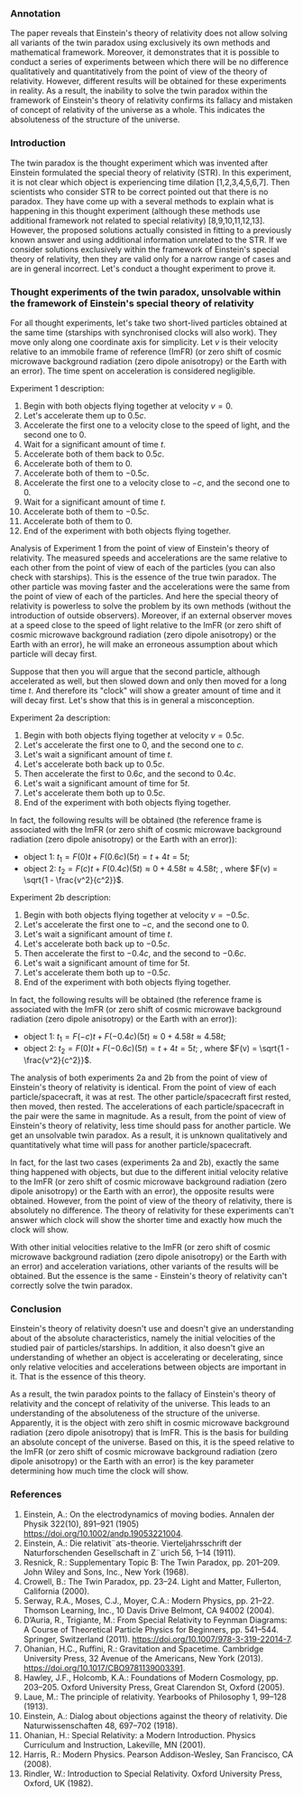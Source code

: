 
### Annotation

The paper reveals that Einstein's theory of relativity does not allow solving all variants of the twin paradox using exclusively its own methods and mathematical framework. Moreover, it demonstrates that it is possible to conduct a series of experiments between which there will be no difference qualitatively and quantitatively from the point of view of the theory of relativity. However, different results will be obtained for these experiments in reality.
As a result, the inability to solve the twin paradox within the framework of Einstein's theory of relativity confirms its fallacy and mistaken of concept of relativity of the universe as a whole. This indicates the absoluteness of the structure of the universe.
### Introduction

The twin paradox is the thought experiment which was invented after Einstein formulated the special theory of relativity (STR). In this experiment, it is not clear which object is experiencing time dilation [1,2,3,4,5,6,7]. Then scientists who consider STR to be correct pointed out that there is no paradox. They have come up with a several methods to explain what is happening in this thought experiment (although these methods use additional framework not related to special relativity) [8,9,10,11,12,13]. However, the proposed solutions actually consisted in fitting to a previously known answer and using additional information unrelated to the STR. If we consider solutions exclusively within the framework of Einstein's special theory of relativity, then they are valid only for a narrow range of cases and are in general incorrect. Let's conduct a thought experiment to prove it.

### Thought experiments of the twin paradox, unsolvable within the framework of Einstein's special theory of relativity

For all thought experiments, let's take two short-lived particles obtained at the same time (starships with synchronised clocks will also work). They move only along one coordinate axis for simplicity. Let $v$ is their velocity relative to an immobile frame of reference (ImFR) (or zero shift of cosmic microwave background radiation (zero dipole anisotropy) or the Earth with an error). The time spent on acceleration is considered negligible.

Experiment 1 description:

1. Begin with both objects flying together at velocity $v=0$. 
2. Let's accelerate them up to $0.5c$. 
3. Accelerate the first one to a velocity close to the speed of light, and the second one to 0. 
4. Wait for a significant amount of time $t$. 
5. Accelerate both of them back to $0.5c$. 
6. Accelerate both of them to 0. 
7. Accelerate both of them to $-0.5c$. 
8. Accelerate the first one to a velocity close to $-c$, and the second one to 0. 
9. Wait for a significant amount of time $t$. 
10. Accelerate both of them to $-0.5c$. 
11. Accelerate both of them to 0. 
12. End of the experiment with both objects flying together.

Analysis of Experiment 1 from the point of view of Einstein's theory of relativity.
The measured speeds and accelerations are the same relative to each other from the point of view of each of the particles (you can also check with starships). This is the essence of the true twin paradox. The other particle was moving faster and the accelerations were the same from the point of view of each of the particles. And here the special theory of relativity is powerless to solve the problem by its own methods (without the introduction of outside observers). Moreover, if an external observer moves at a speed close to the speed of light relative to the ImFR (or zero shift of cosmic microwave background radiation (zero dipole anisotropy) or the Earth with an error), he will make an erroneous assumption about which particle will decay first.

Suppose that then you will argue that the second particle, although accelerated as well, but then slowed down and only then moved for a long time $t$. And therefore its "clock" will show a greater amount of time and it will decay first. Let's show that this is in general a misconception.

Experiment 2a description:

1. Begin with both objects flying together at velocity $v=0.5c$. 
2. Let's accelerate the first one to 0, and the second one to $c$. 
3. Let's wait a significant amount of time $t$. 
4. Let's accelerate both back up to $0.5c$. 
5. Then accelerate the first to $0.6c$, and the second to $0.4c$. 
6. Let's wait a significant amount of time for $5t$. 
7. Let's accelerate them both up to $0.5c$. 
8. End of the experiment with both objects flying together.

In fact, the following results will be obtained (the reference frame is associated with the ImFR (or zero shift of cosmic microwave background radiation (zero dipole anisotropy) or the Earth with an error)): 

- object 1: $t_1=F(0)t+F(0.6c)(5t)=t+4t=5t$; 
- object 2: $t_2=F(c)t+F(0.4c)(5t)\approx0+4.58t\approx4.58t$; 
, where $F(v) = \sqrt{1 - \frac{v^2}{c^2}}$. 

Experiment 2b description:

1. Begin with both objects flying together at velocity $v=-0.5c$. 
2. Let's accelerate the first one to $-c$, and the second one to 0. 
3. Let's wait a significant amount of time $t$. 
4. Let's accelerate both back up to $-0.5c$. 
5. Then accelerate the first to $-0.4c$, and the second to $-0.6c$. 
6. Let's wait a significant amount of time for $5t$.  
7. Let's accelerate them both up to $-0.5c$. 
8. End of the experiment with both objects flying together. 

In fact, the following results will be obtained (the reference frame is associated with the ImFR (or zero shift of cosmic microwave background radiation (zero dipole anisotropy) or the Earth with an error)): 

- object 1: $t_1=F(-c)t+F(-0.4c)(5t)\approx0+4.58t\approx4.58t$; 
- object 2: $t_2=F(0)t+F(-0.6c)(5t)=t+4t=5t$; 
, where $F(v) = \sqrt{1 - \frac{v^2}{c^2}}$. 

The analysis of both experiments 2a and 2b from the point of view of Einstein's theory of relativity is identical.
From the point of view of each particle/spacecraft, it was at rest. The other particle/spacecraft first rested, then moved, then rested. The accelerations of each particle/spacecraft in the pair were the same in magnitude. As a result, from the point of view of Einstein's theory of relativity, less time should pass for another particle. We get an unsolvable twin paradox. As a result, it is unknown qualitatively and quantitatively what time will pass for another particle/spacecraft.

In fact, for the last two cases (experiments 2a and 2b), exactly the same thing happened with objects, but due to the different initial velocity relative to the ImFR (or zero shift of cosmic microwave background radiation (zero dipole anisotropy) or the Earth with an error), the opposite results were obtained. However, from the point of view of the theory of relativity, there is absolutely no difference. The theory of relativity for these experiments can't answer which clock will show the shorter time and exactly how much the clock will show.

With other initial velocities relative to the ImFR (or zero shift of cosmic microwave background radiation (zero dipole anisotropy) or the Earth with an error) and acceleration variations, other variants of the results will be obtained. But the essence is the same - Einstein's theory of relativity can't correctly solve the twin paradox.

### Conclusion

Einstein's theory of relativity doesn't use and doesn't give an understanding about of the absolute characteristics, namely the initial velocities of the studied pair of particles/starships. In addition, it also doesn't give an understanding of whether an object is accelerating or decelerating, since only relative velocities and accelerations between objects are important in it. That is the essence of this theory. 

As a result, the twin paradox points to the fallacy of Einstein's theory of relativity and the concept of relativity of the universe. This leads to an understanding of the absoluteness of the structure of the universe. Apparently, it is the object with zero shift in cosmic microwave background radiation (zero dipole anisotropy) that is ImFR. This is the basis for building an absolute concept of the universe. Based on this, it is the speed relative to the ImFR (or zero shift of cosmic microwave background radiation (zero dipole anisotropy) or the Earth with an error) is the key parameter determining how much time the clock will show.

### References

1. Einstein, A.: On the electrodynamics of moving bodies. Annalen der Physik 322(10), 891–921 (1905) https://doi.org/10.1002/andp.19053221004.
2. Einstein, A.: Die relativit¨ats-theorie. Vierteljahrsschrift der Naturforschenden Gesellschaft in Z¨urich 56, 1–14 (1911).
3. Resnick, R.: Supplementary Topic B: The Twin Paradox, pp. 201–209. John Wiley and Sons, Inc., New York (1968).
4. Crowell, B.: The Twin Paradox, pp. 23–24. Light and Matter, Fullerton, California (2000).
5. Serway, R.A., Moses, C.J., Moyer, C.A.: Modern Physics, pp. 21–22. Thomson Learning, Inc., 10 Davis Drive Belmont, CA 94002 (2004).
6. D’Auria, R., Trigiante, M.: From Special Relativity to Feynman Diagrams: A Course of Theoretical Particle Physics for Beginners, pp. 541–544. Springer, Switzerland (2011). https://doi.org/10.1007/978-3-319-22014-7.
7. Ohanian, H.C., Ruffini, R.: Gravitation and Spacetime. Cambridge University Press, 32 Avenue of the Americans, New York (2013). https://doi.org/10.1017/CBO9781139003391.
8. Hawley, J.F., Holcomb, K.A.: Foundations of Modern Cosmology, pp. 203–205. Oxford University Press, Great Clarendon St, Oxford (2005).
9. Laue, M.: The principle of relativity. Yearbooks of Philosophy 1, 99–128 (1913).
10. Einstein, A.: Dialog about objections against the theory of relativity. Die Naturwissenschaften 48, 697–702 (1918).
11. Ohanian, H.: Special Relativity: a Modern Introduction. Physics Curriculum and Instruction, Lakeville, MN (2001).
12. Harris, R.: Modern Physics. Pearson Addison-Wesley, San Francisco, CA (2008).
13. Rindler, W.: Introduction to Special Relativity. Oxford University Press, Oxford, UK (1982).

